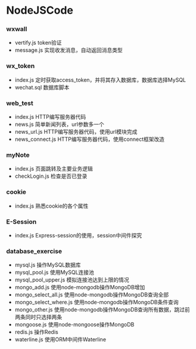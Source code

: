 # NodeJSCode
### wxwall
* vertify.js token验证
* message.js 实现收发消息，自动返回消息类型
### wx_token
* index.js 定时获取access_token，并将其存入数据库，数据库选择MySQL
* wechat.sql 数据库脚本
### web_test
* index.js HTTP编写服务器代码
* news.js 简单新闻列表，url参数多一个
* news_url.js HTTP编写服务器代码，使用url模块完成
* news_connect.js HTTP编写服务器代码，使用connect框架改造
### myNote
* index.js 页面跳转及主要业务逻辑
* checkLogin.js 检查是否已登录
### cookie
* index.js 熟悉cookie的各个属性
### E-Session
* index.js Express-session的使用，session中间件探究
### database_exercise
* mysql.js 操作MySQL数据库
* mysql_pool.js 使用MySQL连接池
* mysql_pool_upper.js 模拟连接池达到上限的情况
* mongo_add.js 使用node-mongodb操作MongoDB增加
* mongo_select_all.js 使用node-mongodb操作MongoDB查询全部
* mongo_select_where.js 使用node-mongodb操作MongoDB条件查询
* mongo_other.js 使用node-mongodb操作MongoDB查询所有数据，跳过前两条同时只选择两条
* mongoose.js 使用node-mongoose操作MongoDB
* redis.js 操作Redis
* waterline.js 使用ORM中间件Waterline
